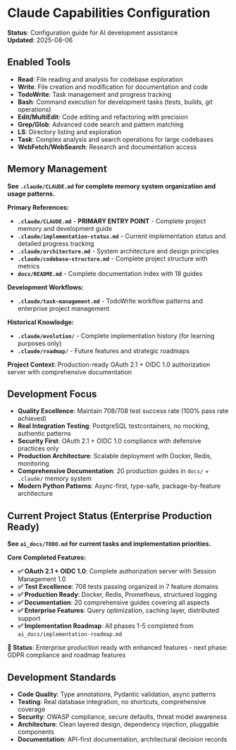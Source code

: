 # Claude Capabilities Configuration

**Status**: Configuration guide for AI development assistance  
**Updated**: 2025-08-06

## Enabled Tools
- **Read**: File reading and analysis for codebase exploration
- **Write**: File creation and modification for documentation and code
- **TodoWrite**: Task management and progress tracking
- **Bash**: Command execution for development tasks (tests, builds, git operations)
- **Edit/MultiEdit**: Code editing and refactoring with precision
- **Grep/Glob**: Advanced code search and pattern matching
- **LS**: Directory listing and exploration
- **Task**: Complex analysis and search operations for large codebases
- **WebFetch/WebSearch**: Research and documentation access

## Memory Management
**See `.claude/CLAUDE.md` for complete memory system organization and usage patterns.**

**Primary References:**
- **`.claude/CLAUDE.md`** - **PRIMARY ENTRY POINT** - Complete project memory and development guide
- **`.claude/implementation-status.md`** - Current implementation status and detailed progress tracking
- **`.claude/architecture.md`** - System architecture and design principles  
- **`.claude/codebase-structure.md`** - Complete project structure with metrics
- **`docs/README.md`** - Complete documentation index with 18 guides

**Development Workflows:**
- **`.claude/task-management.md`** - TodoWrite workflow patterns and enterprise project management

**Historical Knowledge:**
- **`.claude/evolution/`** - Complete implementation history (for learning purposes only)
- **`.claude/roadmap/`** - Future features and strategic roadmaps

**Project Context**: Production-ready OAuth 2.1 + OIDC 1.0 authorization server with comprehensive documentation

## Development Focus
- **Quality Excellence**: Maintain 708/708 test success rate (100% pass rate achieved)
- **Real Integration Testing**: PostgreSQL testcontainers, no mocking, authentic patterns
- **Security First**: OAuth 2.1 + OIDC 1.0 compliance with defensive practices only
- **Production Architecture**: Scalable deployment with Docker, Redis, monitoring
- **Comprehensive Documentation**: 20 production guides in `docs/` + `.claude/` memory system
- **Modern Python Patterns**: Async-first, type-safe, package-by-feature architecture

## Current Project Status (Enterprise Production Ready)
**See `ai_docs/TODO.md` for current tasks and implementation priorities.**

**Core Completed Features:**
- **✅ OAuth 2.1 + OIDC 1.0**: Complete authorization server with Session Management 1.0
- **✅ Test Excellence**: 708 tests passing organized in 7 feature domains
- **✅ Production Ready**: Docker, Redis, Prometheus, structured logging
- **✅ Documentation**: 20 comprehensive guides covering all aspects
- **✅ Enterprise Features**: Query optimization, caching layer, distributed support
- **✅ Implementation Roadmap**: All phases 1-5 completed from `ai_docs/implementation-roadmap.md`

**🎯 Status**: Enterprise production ready with enhanced features - next phase: GDPR compliance and roadmap features

## Development Standards
- **Code Quality**: Type annotations, Pydantic validation, async patterns
- **Testing**: Real database integration, no shortcuts, comprehensive coverage
- **Security**: OWASP compliance, secure defaults, threat model awareness
- **Architecture**: Clean layered design, dependency injection, pluggable components
- **Documentation**: API-first documentation, architectural decision records
